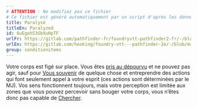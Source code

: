 ```yaml
---
# ATTENTION : Ne modifiez pas ce fichier
# Ce fichier est généré automatiquement par un script d'après les données du module Foundry VTT officiel et de sa traduction
title: Paralysé
titleEn: Paralyzed
id: 6uEgoh53GbXuHpTF
urlFr: https://gitlab.com/pathfinder-fr/foundryvtt-pathfinder2-fr/-/blob/master/data/classes/6uEgoh53GbXuHpTF.htm
urlEn: https://gitlab.com/hooking/foundry-vtt---pathfinder-2e/-/blob/master/packs/data/classes.db/paralyzed.json
group: conditionitems
---
```

Votre corps est figé sur place. Vous êtes [pris au dépourvu](pris-au-dépourvu.md) et ne pouvez pas agir, sauf pour [Vous souvenir](../actions/se-souvenir-connaissance.md) de quelque chose et entreprendre des actions qui font seulement appel à votre esprit (ces actions sont déterminées par le MJ). Vos sens fonctionnent toujours, mais votre perception est limitée aux zones que vous pouvez percevoir sans bouger votre corps, vous n’êtes donc pas capable de [Chercher](../actions/chercher.md).


